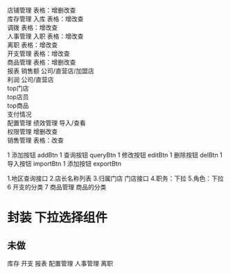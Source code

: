 店铺管理 表格：增删改查   
库存管理 入库 表格：增改查  
 调拨 表格：增改查  
人事管理 入职 表格：增改查  
 离职 表格：增改查  
开支管理 表格：增改查   
商品管理 表格：增删改查   
报表 销售额 公司/直营店/加盟店  
 利润 公司/直营店  
 top门店   
 top店员   
 top商品   
 支付情况   
配置管理 绩效管理 导入/查看  
 权限管理 增删改查  
 销售管理 表格：改查 


1 添加按钮 addBtn
1 查询按钮 queryBtn
1 修改按钮 editBtn
1 删除按钮 delBtn
1 导入按钮 importBtn
1 添加按钮 exportBtn



1.地区查询接口
2.店长名称列表 
3.归属门店 门店接口
4.职务：下拉
5.角色：下拉
6 开支的分类
7 商品管理 商品的分类

# 封装 下拉选择组件

## 未做
 库存 
 开支 
 报表 
 配置管理
 人事管理 离职
